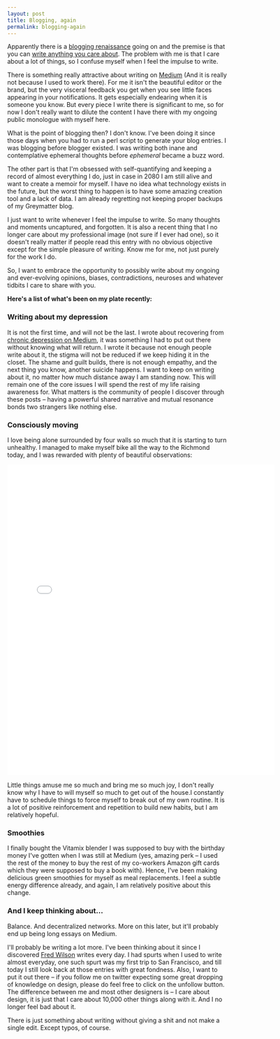 ```yaml
---
layout: post
title: Blogging, again
permalink: blogging-again
---
```

Apparently there is a [blogging renaissance](http://kottke.org/14/08/blogging) going on and the premise is that you can [write anything you care about](http://www.elizabethspiers.com/?p=129). The problem with me is that I care about a lot of things, so I confuse myself when I feel the impulse to write.

There is something really attractive about writing on [Medium](http://medium.com/@wynlim) (And it is really not because I used to work there). For me it isn't the beautiful editor or the brand, but the very visceral feedback you get when you see little faces appearing in your notifications. It gets especially endearing when it is someone you know. But every piece I write there is significant to me, so for now I don't really want to dilute the content I have there with my ongoing public monologue with myself here.

What is the point of blogging then? I don't know. I've been doing it since those days when you had to run a perl script to generate your blog entries. I was blogging before blogger existed. I was writing both inane and contemplative ephemeral thoughts before *ephemeral* became a buzz word.

The other part is that I'm obsessed with self-quantifying and keeping a record of almost everything I do, just in case in 2080 I am still alive and want to create a memoir for myself. I have no idea what technology exists in the future, but the worst thing to happen is to have some amazing creation tool and a lack of data. I am already regretting not keeping proper backups of my Greymatter blog.

I just want to write whenever I feel the impulse to write. So many thoughts and moments uncaptured, and forgotten. It is also a recent thing that I no longer care about my professional image (not sure if I ever had one), so it doesn't really matter if people read this entry with no obvious objective except for the simple pleasure of writing. Know me for me, not just purely for the work I do.

So, I want to embrace the opportunity to possibly write about my ongoing and ever-evolving opinions, biases, contradictions, neuroses and whatever tidbits I care to share with you. 

**Here's a list of what's been on my plate recently:**

### Writing about my depression
It is not the first time, and will not be the last. I wrote about recovering from [chronic depression on Medium](https://medium.com/change-i-want-to-see/recovering-from-chronic-depression-fcc0cb25857b), it was something I had to put out there without knowing what will return. I wrote it because not enough people write about it, the stigma will not be reduced if we keep hiding it in the closet. The shame and guilt builds, there is not enough empathy, and the next thing you know, another suicide happens. I want to keep on writing about it, no matter how much distance away I am standing now. This will remain one of the core issues I will spend the rest of my life raising awareness for. What matters is the community of people I discover through these posts – having a powerful shared narrative and mutual resonance bonds two strangers like nothing else.

### Consciously moving
I love being alone surrounded by four walls so much that it is starting to turn unhealthy. I managed to make myself bike all the way to the Richmond today, and I was rewarded with plenty of beautiful observations:

<iframe src="//instagram.com/p/sayHRVIisW/embed/" width="612" height="710" frameborder="0" scrolling="no" allowtransparency="true"></iframe>

Little things amuse me so much and bring me so much joy, I don't really know why I have to will myself so much to get out of the house.I constantly have to schedule things to force myself to break out of my own routine. It is a lot of positive reinforcement and repetition to build new habits, but I am relatively hopeful. 

### Smoothies
I finally bought the Vitamix blender I was supposed to buy with the birthday money I've gotten when I was still at Medium (yes, amazing perk – I used the rest of the money to buy the rest of my co-workers Amazon gift cards which they were supposed to buy a book with). Hence, I've been making delicious green smoothies for myself as meal replacements. I feel a subtle energy difference already, and again, I am relatively positive about this change.

### And I keep thinking about...
Balance. And decentralized networks. More on this later, but it'll probably end up being long essays on Medium. 

I'll probably be writing a lot more. I've been thinking about it since I discovered [Fred Wilson](http://avc.com) writes every day. I had spurts when I used to write almost everyday, one such spurt was my first trip to San Francisco, and till today I still look back at those entries with great fondness. Also, I want to put it out there – if you follow me on twitter expecting some great dropping of knowledge on design, please do feel free to click on the unfollow button. The difference between me and most other designers is – I care about design, it is just that I care about 10,000 other things along with it. And I no longer feel bad about it.

There is just something about writing without giving a shit and not make a single edit. Except typos, of course.  


